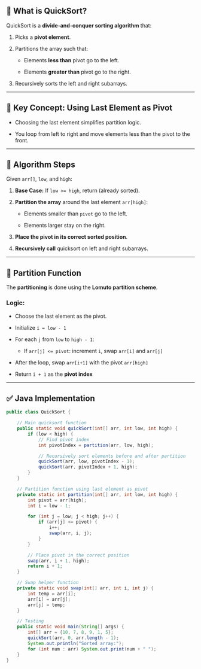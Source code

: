 ## 📌 **What is QuickSort?**

QuickSort is a **divide-and-conquer sorting algorithm** that:

1. Picks a **pivot element**.
    
2. Partitions the array such that:
    
    - Elements **less than** pivot go to the left.
        
    - Elements **greater than** pivot go to the right.
        
3. Recursively sorts the left and right subarrays.
    

---

## 🧱 Key Concept: Using **Last Element** as Pivot

- Choosing the last element simplifies partition logic.
    
- You loop from left to right and move elements less than the pivot to the front.
    

---

## 🧠 Algorithm Steps

Given `arr[]`, `low`, and `high`:

1. **Base Case:** If `low >= high`, return (already sorted).
    
2. **Partition the array** around the last element `arr[high]`:
    
    - Elements smaller than `pivot` go to the left.
        
    - Elements larger stay on the right.
        
3. **Place the pivot in its correct sorted position**.
    
4. **Recursively call** quicksort on left and right subarrays.
    

---

## 🔧 Partition Function

The **partitioning** is done using the **Lomuto partition scheme**.

### Logic:

- Choose the last element as the pivot.
    
- Initialize `i = low - 1`
    
- For each `j` from `low` to `high - 1`:
    
    - If `arr[j] <= pivot`: increment `i`, swap `arr[i]` and `arr[j]`
        
- After the loop, swap `arr[i+1]` with the pivot `arr[high]`
    
- Return `i + 1` as the **pivot index**
    

---

## ✅ Java Implementation

```java
public class QuickSort {

    // Main quicksort function
    public static void quickSort(int[] arr, int low, int high) {
        if (low < high) {
            // Find pivot index
            int pivotIndex = partition(arr, low, high);

            // Recursively sort elements before and after partition
            quickSort(arr, low, pivotIndex - 1);
            quickSort(arr, pivotIndex + 1, high);
        }
    }

    // Partition function using last element as pivot
    private static int partition(int[] arr, int low, int high) {
        int pivot = arr[high];
        int i = low - 1;

        for (int j = low; j < high; j++) {
            if (arr[j] <= pivot) {
                i++;
                swap(arr, i, j);
            }
        }

        // Place pivot in the correct position
        swap(arr, i + 1, high);
        return i + 1;
    }

    // Swap helper function
    private static void swap(int[] arr, int i, int j) {
        int temp = arr[i];
        arr[i] = arr[j];
        arr[j] = temp;
    }

    // Testing
    public static void main(String[] args) {
        int[] arr = {10, 7, 8, 9, 1, 5};
        quickSort(arr, 0, arr.length - 1);
        System.out.println("Sorted array:");
        for (int num : arr) System.out.print(num + " ");
    }
}

```